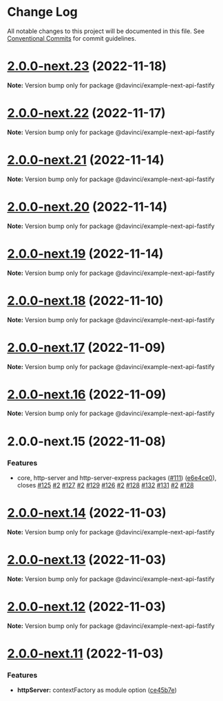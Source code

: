 # Change Log

All notable changes to this project will be documented in this file.
See [Conventional Commits](https://conventionalcommits.org) for commit guidelines.

# [2.0.0-next.23](https://github.com/HPInc/davinci/compare/@davinci/example-next-api-fastify@2.0.0-next.22...@davinci/example-next-api-fastify@2.0.0-next.23) (2022-11-18)

**Note:** Version bump only for package @davinci/example-next-api-fastify





# [2.0.0-next.22](https://github.com/HPInc/davinci/compare/@davinci/example-next-api-fastify@2.0.0-next.21...@davinci/example-next-api-fastify@2.0.0-next.22) (2022-11-17)

**Note:** Version bump only for package @davinci/example-next-api-fastify





# [2.0.0-next.21](https://github.com/HPInc/davinci/compare/@davinci/example-next-api-fastify@2.0.0-next.20...@davinci/example-next-api-fastify@2.0.0-next.21) (2022-11-14)

**Note:** Version bump only for package @davinci/example-next-api-fastify





# [2.0.0-next.20](https://github.com/HPInc/davinci/compare/@davinci/example-next-api-fastify@2.0.0-next.19...@davinci/example-next-api-fastify@2.0.0-next.20) (2022-11-14)

**Note:** Version bump only for package @davinci/example-next-api-fastify





# [2.0.0-next.19](https://github.com/HPInc/davinci/compare/@davinci/example-next-api-fastify@2.0.0-next.18...@davinci/example-next-api-fastify@2.0.0-next.19) (2022-11-14)

**Note:** Version bump only for package @davinci/example-next-api-fastify





# [2.0.0-next.18](https://github.com/HPInc/davinci/compare/@davinci/example-next-api-fastify@2.0.0-next.17...@davinci/example-next-api-fastify@2.0.0-next.18) (2022-11-10)

**Note:** Version bump only for package @davinci/example-next-api-fastify





# [2.0.0-next.17](https://github.com/HPInc/davinci/compare/@davinci/example-next-api-fastify@2.0.0-next.16...@davinci/example-next-api-fastify@2.0.0-next.17) (2022-11-09)

**Note:** Version bump only for package @davinci/example-next-api-fastify





# [2.0.0-next.16](https://github.com/HPInc/davinci/compare/@davinci/example-next-api-fastify@2.0.0-next.15...@davinci/example-next-api-fastify@2.0.0-next.16) (2022-11-09)

**Note:** Version bump only for package @davinci/example-next-api-fastify





# 2.0.0-next.15 (2022-11-08)


### Features

* core, http-server and http-server-express packages ([#111](https://github.com/HPInc/davinci/issues/111)) ([e6e4ce0](https://github.com/HPInc/davinci/commit/e6e4ce0dcc81a3b44976cde471353f77ad872e65)), closes [#125](https://github.com/HPInc/davinci/issues/125) [#2](https://github.com/HPInc/davinci/issues/2) [#127](https://github.com/HPInc/davinci/issues/127) [#2](https://github.com/HPInc/davinci/issues/2) [#129](https://github.com/HPInc/davinci/issues/129) [#126](https://github.com/HPInc/davinci/issues/126) [#2](https://github.com/HPInc/davinci/issues/2) [#128](https://github.com/HPInc/davinci/issues/128) [#132](https://github.com/HPInc/davinci/issues/132) [#131](https://github.com/HPInc/davinci/issues/131) [#2](https://github.com/HPInc/davinci/issues/2) [#128](https://github.com/HPInc/davinci/issues/128)





# [2.0.0-next.14](https://github.com/HPInc/davinci/compare/@davinci/example-next-api-fastify@2.0.0-next.13...@davinci/example-next-api-fastify@2.0.0-next.14) (2022-11-03)

**Note:** Version bump only for package @davinci/example-next-api-fastify





# [2.0.0-next.13](https://github.com/HPInc/davinci/compare/@davinci/example-next-api-fastify@2.0.0-next.12...@davinci/example-next-api-fastify@2.0.0-next.13) (2022-11-03)

**Note:** Version bump only for package @davinci/example-next-api-fastify





# [2.0.0-next.12](https://github.com/HPInc/davinci/compare/@davinci/example-next-api-fastify@2.0.0-next.11...@davinci/example-next-api-fastify@2.0.0-next.12) (2022-11-03)

**Note:** Version bump only for package @davinci/example-next-api-fastify





# [2.0.0-next.11](https://github.com/HPInc/davinci/compare/@davinci/example-next-api-fastify@2.0.0-next.10...@davinci/example-next-api-fastify@2.0.0-next.11) (2022-11-03)


### Features

* **httpServer:** contextFactory as module option ([ce45b7e](https://github.com/HPInc/davinci/commit/ce45b7edb5f0ac7aff8540ab61066f13399b557d))

